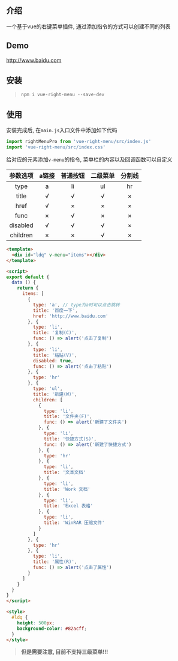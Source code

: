 
## 介绍

一个基于vue的右键菜单插件, 通过添加指令的方式可以创建不同的列表

## Demo

http://www.baidu.com

## 安装

> `npm i vue-right-menu --save-dev`

## 使用

安装完成后, 在`main.js`入口文件中添加如下代码

```js
import rightMenuPro from 'vue-right-menu/src/index.js'
import 'vue-right-menu/src/index.css'
```

给对应的元素添加`v-menu`的指令, 菜单栏的内容以及回调函数可以自定义

| 参数选项  | a链接 | 普通按钮 | 二级菜单 | 分割线
|  :-:     | :-:   | :-:     | :-: | :-:
| type     |  a   |   li    |  ul  | hr 
| title    |  √   |   √     |  √   | × 
| href     |  √   |   ×     |  ×   | × 
| func     |  ×   |   √     |  ×   | × 
| disabled |  √   |   √     |  √   | × 
| children |  ×   |   ×     |  √   | × 


```html
<template>
  <div id="ldq" v-menu="items"></div>
</template>

<script>
export default {
  data () {
    return {
      items: [
        {
          type: 'a', // type为a时可以点击跳转
          title: '百度一下',
          href: 'http://www.baidu.com'
        }, {
          type: 'li',
          title: '复制(C)',
          func: () => alert('点击了复制')
        }, {
          type: 'li',
          title: '粘贴(V)',
          disabled: true,
          func: () => alert('点击了粘贴')
        }, {
          type: 'hr'
        }, {
          type: 'ul',
          title: '新建(W)',
          children: [
            {
              type: 'li',
              title: '文件夹(F)',
              func: () => alert('新建了文件夹')
            }, {
              type: 'li',
              title: '快捷方式(S)',
              func: () => alert('新建了快捷方式')
            }, {
              type: 'hr'
            }, {
              type: 'li',
              title: '文本文档'
            }, {
              type: 'li',
              title: 'Work 文档'
            }, {
              type: 'li',
              title: 'Excel 表格'
            }, {
              type: 'li',
              title: 'WinRAR 压缩文件'
            }
          ]
        }, {
          type: 'hr'
        }, {
          type: 'li',
          title: '属性(R)',
          func: () => alert('点击了属性')
        }
      ]
    }
  }
}
</script>

<style>
  #ldq {
    height: 500px;
    background-color: #82acff;
  }
</style>
```

> **但是需要注意, 目前不支持三级菜单!!!**